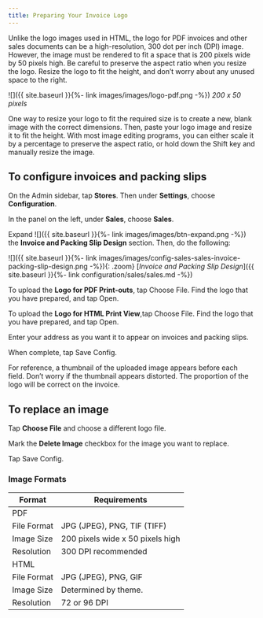 ```yaml
---
title: Preparing Your Invoice Logo
---
```


Unlike the logo images used in HTML, the logo for PDF invoices and other sales documents can be a high-resolution, 300 dot per inch (DPI) image. However, the image must be rendered to fit a space that is 200 pixels wide by 50 pixels high. Be careful to preserve the aspect ratio when you resize the logo. Resize the logo to fit the height, and don’t worry about any unused space to the right.

![]({{ site.baseurl }}{%- link images/images/logo-pdf.png -%})
*200 x 50 pixels*

One way to resize your logo to fit the required size is to create a new, blank image with the correct dimensions. Then, paste your logo image and resize it to fit the height. With most image editing programs, you can either scale it by a percentage to preserve the aspect ratio, or hold down the Shift key and manually resize the image.

## To configure invoices and packing slips

On the Admin sidebar, tap **Stores**. Then under **Settings**, choose **Configuration**.

In the panel on the left, under **Sales**, choose **Sales**.

Expand ![]({{ site.baseurl }}{%- link images/images/btn-expand.png -%}) the **Invoice and Packing Slip Design** section. Then, do the following:

![]({{ site.baseurl }}{%- link images/images/config-sales-sales-invoice-packing-slip-design.png -%}){: .zoom}
 [*Invoice and Packing Slip Design*]({{ site.baseurl }}{%- link configuration/sales/sales.md -%})

To upload the **Logo for PDF Print-outs**, tap <span class="btn">Choose File</span>. Find the logo that you have prepared, and tap <span class="btn">Open</span>.

To upload the **Logo for HTML Print View**,tap <span class="btn">Choose File</span>. Find the logo that you have prepared, and tap <span class="btn">Open</span>.

Enter your address as you want it to appear on invoices and packing slips.

When complete, tap <span class="btn">Save Config</span>.

For reference, a thumbnail of the uploaded image appears before each field. Don’t worry if the thumbnail appears distorted. The proportion of the logo will be correct on the invoice.

## To replace an image

Tap **Choose File** and choose a different logo file.

Mark the **Delete Image** checkbox for the image you want to replace.

Tap <span class="btn">Save Config</span>.

### Image Formats

|Format|Requirements|
|--- |--- |
|PDF||
|File Format|JPG (JPEG), PNG, TIF (TIFF)|
|Image Size|200 pixels wide x 50 pixels high|
|Resolution|300 DPI recommended|
|HTML||
|File Format|JPG (JPEG), PNG, GIF|
|Image Size|Determined by theme.|
|Resolution|72 or 96 DPI|